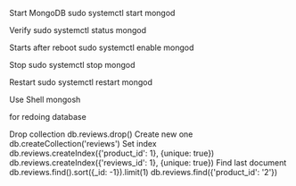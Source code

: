 Start MongoDB
sudo systemctl start mongod

Verify
sudo systemctl status mongod

Starts after reboot
sudo systemctl enable mongod

Stop
sudo systemctl stop mongod

Restart
sudo systemctl restart mongod

Use Shell
mongosh


for redoing database

Drop collection
db.reviews.drop()
Create new one
db.createCollection('reviews')
Set index
db.reviews.createIndex({'product_id': 1}, {unique: true})
db.reviews.createIndex({'reviews_id': 1}, {unique: true})
Find last document
db.reviews.find().sort({_id: -1}).limit(1)
db.reviews.find({'product_id': '2'})

